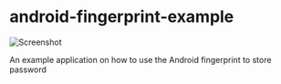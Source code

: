 # android-fingerprint-example
![Screenshot](https://raw.githubusercontent.com/Zlate87/android-fingerprint-example/master/screenshot.png)

An example application on how to use the Android fingerprint  to store password
